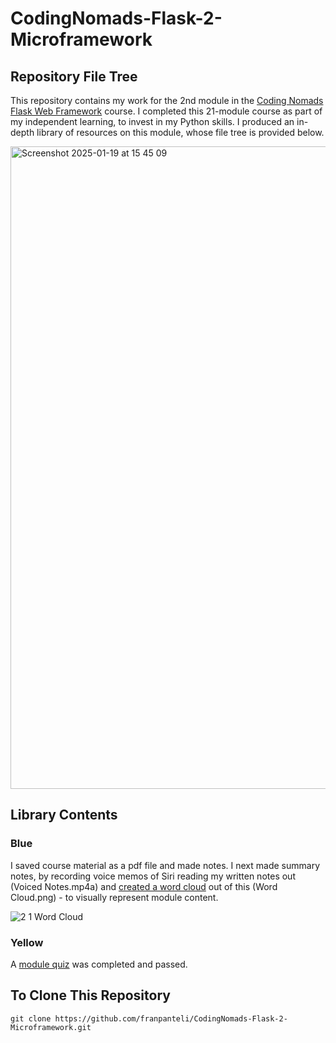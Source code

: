 # CodingNomads-Flask-2-Microframework
## Repository File Tree
This repository contains my work for the 2nd module in the [Coding Nomads Flask Web Framework](https://codingnomads.com/course/python-flask-web-framework) course. I completed this 21-module course as part of my independent learning, to invest in my Python skills. I produced an in-depth library of resources on this module, whose file tree is provided below. 

<img width="1028" alt="Screenshot 2025-01-19 at 15 45 09" src="https://github.com/user-attachments/assets/62db04f1-5014-41f9-8f53-60adbeb0e741" />

## Library Contents
### Blue
I saved course material as a pdf file and made notes. I next made summary notes, by recording voice memos of Siri reading my written notes out (Voiced Notes.mp4a) and [created a word cloud](https://wordart.com/create) out of this (Word Cloud.png) - to visually represent module content.

![2 1 Word Cloud](https://github.com/user-attachments/assets/6162fe25-20dd-4db4-8d19-717e1e9f7146)

### Yellow
A [module quiz](https://github.com/franpanteli/CodingNomads-Flask-2-Microframework/blob/main/2.2%20Quizzes/2.2%20Quiz%20Flask%20Basics.pdf) was completed and passed. 

## To Clone This Repository
```
git clone https://github.com/franpanteli/CodingNomads-Flask-2-Microframework.git
```
